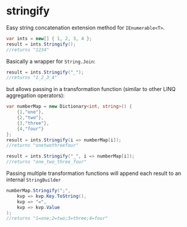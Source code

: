 stringify
=========

Easy string concatenation extension method for ``IEnumerable<T>``.
```csharp
var ints = new[] { 1, 2, 3, 4 };
result = ints.Stringify();
//returns "1234"
```
Basically a wrapper for ``String.Join``:
```csharp
result = ints.Stringify("_");
//returns "1_2_3_4"
```
but allows passing in a transformation function (similar to other LINQ aggregation operators):
```csharp
var numberMap = new Dictionary<int, string>() {
    {1,"one"},
    {2,"two"},
    {3,"three"},
    {4,"four"}
};
result = ints.Stringify(i => numberMap[i]);
//returns "onetwothreefour"

result = ints.Stringify("_", i => numberMap[i]);
//returns "one_two_three_four"
```
Passing multiple transformation functions will append each result to an internal ``StringBuilder``
```csharp
numberMap.Stringify(";",
    kvp => kvp.Key.ToString(),
    kvp => "=",
    kvp => kvp.Value
);
//returns "1=one;2=two;3=three;4=four"
```
